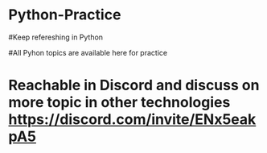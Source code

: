 # Python-Practice
#Keep refereshing in Python

#All Pyhon topics are available here for practice
# Reachable in Discord and discuss on more topic in other technologies  https://discord.com/invite/ENx5eakpA5
